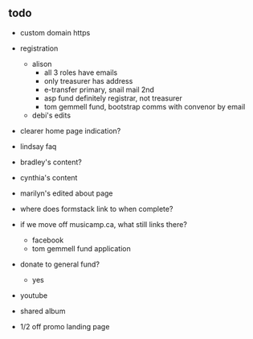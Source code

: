 ## todo
- custom domain https
- registration
    - alison
        - all 3 roles have emails
        - only treasurer has address
        - e-transfer primary, snail mail 2nd
        - asp fund definitely registrar, not treasurer
        - tom gemmell fund, bootstrap comms with convenor by email
    - debi's edits
- clearer home page indication?
- lindsay faq
- bradley's content?
- cynthia's content
- marilyn's edited about page

- where does formstack link to when complete?
- if we move off musicamp.ca, what still links there?
    - facebook
    - tom gemmell fund application
- donate to general fund?
    - yes

- youtube
- shared album
- 1/2 off promo landing page
